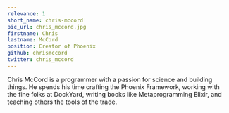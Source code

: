 ```yaml
---
relevance: 1
short_name: chris-mccord
pic_url: chris_mccord.jpg
firstname: Chris
lastname: McCord
position: Creator of Phoenix
github: chrismccord
twitter: chris_mccord
---
```


Chris McCord is a programmer with a passion for science and building
things. He spends his time crafting the Phoenix Framework, working with the fine
folks at DockYard, writing books like Metaprogramming Elixir, and teaching others
the tools of the trade.
